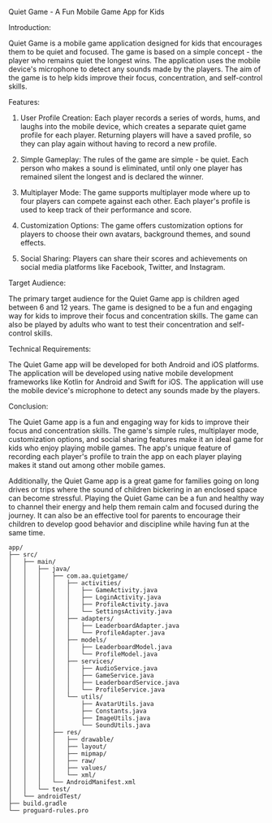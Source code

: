 Quiet Game - A Fun Mobile Game App for Kids

Introduction:

Quiet Game is a mobile game application designed for kids that encourages them to be quiet and focused. The game is based on a simple concept - the player who remains quiet the longest wins. The application uses the mobile device's microphone to detect any sounds made by the players. The aim of the game is to help kids improve their focus, concentration, and self-control skills.

Features:

1. User Profile Creation: Each player records a series of words, hums, and laughs into the mobile device, which creates a separate quiet game profile for each player. Returning players will have a saved profile, so they can play again without having to record a new profile.

2. Simple Gameplay: The rules of the game are simple - be quiet. Each person who makes a sound is eliminated, until only one player has remained silent the longest and is declared the winner.

3. Multiplayer Mode: The game supports multiplayer mode where up to four players can compete against each other. Each player's profile is used to keep track of their performance and score.

4. Customization Options: The game offers customization options for players to choose their own avatars, background themes, and sound effects.

5. Social Sharing: Players can share their scores and achievements on social media platforms like Facebook, Twitter, and Instagram.

Target Audience:

The primary target audience for the Quiet Game app is children aged between 6 and 12 years. The game is designed to be a fun and engaging way for kids to improve their focus and concentration skills. The game can also be played by adults who want to test their concentration and self-control skills.

Technical Requirements:

The Quiet Game app will be developed for both Android and iOS platforms. The application will be developed using native mobile development frameworks like Kotlin for Android and Swift for iOS. The application will use the mobile device's microphone to detect any sounds made by the players.

Conclusion:

The Quiet Game app is a fun and engaging way for kids to improve their focus and concentration skills. The game's simple rules, multiplayer mode, customization options, and social sharing features make it an ideal game for kids who enjoy playing mobile games. The app's unique feature of recording each player's profile to train the app on each player playing makes it stand out among other mobile games.

Additionally, the Quiet Game app is a great game for families going on long drives or trips where the sound of children bickering in an enclosed space can become stressful. Playing the Quiet Game can be a fun and healthy way to channel their energy and help them remain calm and focused during the journey. It can also be an effective tool for parents to encourage their children to develop good behavior and discipline while having fun at the same time.

```
app/
├── src/
│   ├── main/
│   │   ├── java/
│   │   │   ├── com.aa.quietgame/
│   │   │   │   ├── activities/
│   │   │   │   │   ├── GameActivity.java
│   │   │   │   │   ├── LoginActivity.java
│   │   │   │   │   ├── ProfileActivity.java
│   │   │   │   │   └── SettingsActivity.java
│   │   │   │   ├── adapters/
│   │   │   │   │   ├── LeaderboardAdapter.java
│   │   │   │   │   └── ProfileAdapter.java
│   │   │   │   ├── models/
│   │   │   │   │   ├── LeaderboardModel.java
│   │   │   │   │   └── ProfileModel.java
│   │   │   │   ├── services/
│   │   │   │   │   ├── AudioService.java
│   │   │   │   │   ├── GameService.java
│   │   │   │   │   ├── LeaderboardService.java
│   │   │   │   │   └── ProfileService.java
│   │   │   │   └── utils/
│   │   │   │       ├── AvatarUtils.java
│   │   │   │       ├── Constants.java
│   │   │   │       ├── ImageUtils.java
│   │   │   │       └── SoundUtils.java
│   │   │   ├── res/
│   │   │   │   ├── drawable/
│   │   │   │   ├── layout/
│   │   │   │   ├── mipmap/
│   │   │   │   ├── raw/
│   │   │   │   ├── values/
│   │   │   │   └── xml/
│   │   │   └── AndroidManifest.xml
│   │   └── test/
│   └── androidTest/
├── build.gradle
└── proguard-rules.pro
```
